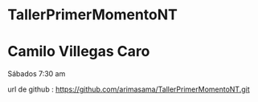 # TallerPrimerMomentoNT

# Camilo Villegas Caro
Sábados 7:30 am

url de github : https://github.com/arimasama/TallerPrimerMomentoNT.git